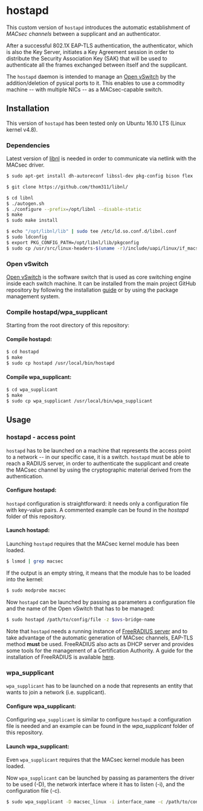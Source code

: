 # hostapd
This custom version of `hostapd` introduces the automatic establishment of *MACsec channels* between a supplicant and an authenticator.

After a successful 802.1X EAP-TLS authentication, the authenticator, which is also the Key Server, initiates a Key Agreement session in order to distribute the Security Association Key (SAK) that will be used to authenticate all the frames exchanged between itself and the supplicant.

The `hostapd` daemon is intended to manage an [Open vSwitch](http://openvswitch.org/) by the addition/deletion of pysical ports to it. This enables to use a commodity machine -- with multiple NICs -- as a MACsec-capable switch.

## Installation
This version of `hostapd` has been tested only on Ubuntu 16.10 LTS (Linux kernel v4.8).
### Dependencies
Latest version of [libnl](https://github.com/thom311/libnl/) is needed in order to communicate via netlink with the MACsec driver.

```bash
$ sudo apt-get install dh-autoreconf libssl-dev pkg-config bison flex

$ git clone https://github.com/thom311/libnl/

$ cd libnl
$ ./autogen.sh
$ ./configure --prefix=/opt/libnl --disable-static
$ make
$ sudo make install

$ echo "/opt/libnl/lib" | sudo tee /etc/ld.so.conf.d/libnl.conf
$ sudo ldconfig
$ export PKG_CONFIG_PATH=/opt/libnl/lib/pkgconfig
$ sudo cp /usr/src/linux-headers-$(uname -r)/include/uapi/linux/if_macsec.h /usr/include/linux/if_macsec.h
```
### Open vSwitch
[Open vSwitch](http://openvswitch.org/) is the software switch that is used as core switching engine inside each switch machine. 
It can be installed from the main project GitHub repository by following the installation [guide](https://github.com/openvswitch/ovs/blob/master/Documentation/intro/install/general.rst) or by using the package management system.

### Compile hostapd/wpa_supplicant
Starting from the root directory of this repository:

#### Compile hostapd:
```bash
$ cd hostapd
$ make
$ sudo cp hostapd /usr/local/bin/hostapd
```

#### Compile wpa_supplicant:
```bash
$ cd wpa_supplicant
$ make
$ sudo cp wpa_supplicant /usr/local/bin/wpa_supplicant
```

## Usage
### hostapd - access point
`hostapd` has to be launched on a machine that represents the access point to a network -- in our specific case, it is a switch. `hostapd` must be able to reach a RADIUS server, in order to authenticate the supplicant and create the MACsec channel by using the cryptographic material derived from the authentication. 

#### Configure **hostapd**:
`hostapd` configuration is straightforward: it needs only a configuration file with key-value pairs. A commented example can be found in the *hostapd* folder of this repository.

#### Launch **hostapd**:
Launching `hostapd` requires that the MACsec kernel module has been loaded. 
```bash
$ lsmod | grep macsec
```
If the output is an empty string, it means that the module has to be loaded into the kernel:
```bash
$ sudo modprobe macsec
```
Now `hostapd` can be launched by passing as parameters a configuration file and the name of the Open vSwitch that has to be managed: 
```bash
$ sudo hostapd /path/to/config/file -z $ovs-bridge-name
```

Note that `hostapd` needs a running instance of [FreeRADIUS server](https://github.com/FreeRADIUS/freeradius-server) and to take advantage of the automatic generation of MACsec channels, EAP-TLS method **must** be used. FreeRADIUS also acts as DHCP server and provides some tools for the management of a Certification Authority. A guide for the installation of FreeRADIUS is available [here](https://github.com/FreeRADIUS/freeradius-server/blob/v4.0.x/INSTALL.md).

### wpa_supplicant
`wpa_supplicant` has to be launched on a node that represents an entity that wants to join a network (i.e. supplicant). 

#### Configure **wpa_supplicant**:
Configuring `wpa_supplicant` is similar to configure `hostapd`: a configuration file is needed and an example can be found in the *wpa_supplicant* folder of this repository.

#### Launch **wpa_supplicant**:
Even `wpa_supplicant` requires that the MACsec kernel module has been loaded.

Now `wpa_supplicant` can be launched by passing as paramenters the driver to be used (-D), the network interface where it has to listen (-i), and the configuration file (-c).
```bash
$ sudo wpa_supplicant -D macsec_linux -i interface_name -c /path/to/config/file
```
